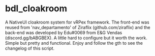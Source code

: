 # bdl_cloakroom
A NativeUI cloakroom system for vRPex framework. The front-end was reused from 'nav_departamento' of Ziraflix (github.com/ziraflix) and the back-end was developed by Edu#0069 from E&amp;G Vendas (discord.gg/bABGBEX). A little hard to configure but it worth the work. Simple but pretty and functional. Enjoy and follow the gth to see the changelog of this script.
